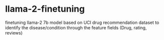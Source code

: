 # llama-2-finetuning
finetuning llama-2 7b model based on UCI drug recommendation dataset to identify the disease/condition through the feature fields (Drug, rating, reviews)
